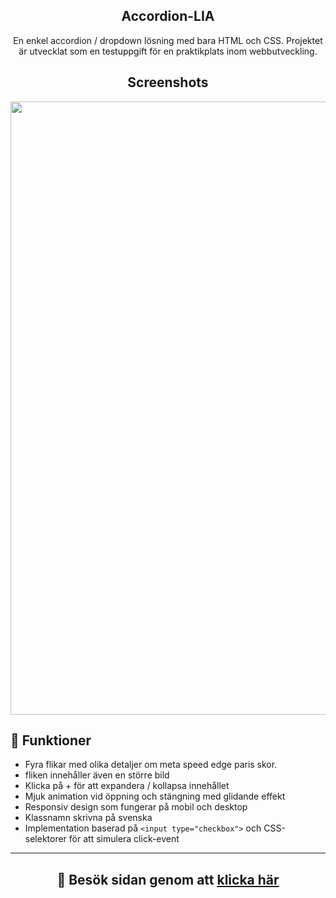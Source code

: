 
<div align="center">
  <h2>Accordion-LIA</h2>
  <p>En enkel accordion / dropdown lösning med bara HTML och CSS. Projektet är utvecklat som en testuppgift för en praktikplats inom webbutveckling.</p>
</div>

<div align="center">
  <h2>Screenshots</h2>
</div>
<div align="center">
<img width="1909" height="981" alt="Screenshot 2025-10-02 at 23 47 12" src="https://github.com/user-attachments/assets/2a690e48-3ec0-4231-8fd7-32a986fa4f49" />
</div>

## 🎯 Funktioner

- Fyra flikar med olika detaljer om meta speed edge paris skor. 
- fliken innehåller även en större bild  
- Klicka på + för att expandera / kollapsa innehållet  
- Mjuk animation vid öppning och stängning med glidande effekt  
- Responsiv design som fungerar på mobil och desktop  
- Klassnamn skrivna på svenska  
- Implementation baserad på `<input type="checkbox">` och CSS-selektorer för att simulera click-event

---

<div align="center">
  <h2>🚀 Besök sidan genom att <a href="https://kikodevv.github.io/Accordion-LIA/">klicka här</a></h2>
</div>
